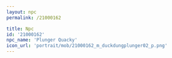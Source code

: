 ```yaml
---
layout: npc
permalink: /21000162

title: Npc
id: '21000162'
npc_name: 'Plunger Quacky'
icon_url: 'portrait/mob/21000162_m_duckdungplunger02_p.png'
---
```


